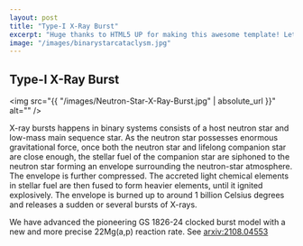 ```yaml
---
layout: post
title: "Type-I X-Ray Burst"
excerpt: "Huge thanks to HTML5 UP for making this awesome template! Let's see what it can do"
image: "/images/binarystarcataclysm.jpg"
---
```

## Type-I X-Ray Burst

<span class="image left"><img src="{{ "/images/Neutron-Star-X-Ray-Burst.jpg" | absolute_url }}" alt="" /></span>

X-ray bursts happens in binary systems consists of a host neutron star and low-mass main sequence star. As the neutron star possesses enormous gravitational force, once both the neutron star and lifelong companion star are close enough, the stellar fuel of the companion star are siphoned to the neutron star forming an envelope surrounding the neutron-star atmosphere. The envelope is further compressed. The accreted light chemical elements in stellar fuel are then fused to form heavier elements, until it ignited explosively. The envelope is burned up to around 1 billion Celsius degrees and releases a sudden or several bursts of X-rays.

We have advanced the pioneering GS 1826-24 clocked burst model with a new and more precise 22Mg(a,p) reaction rate. See <a href="https://arxiv.org/abs/2108.04553/">arxiv:2108.04553</a>

